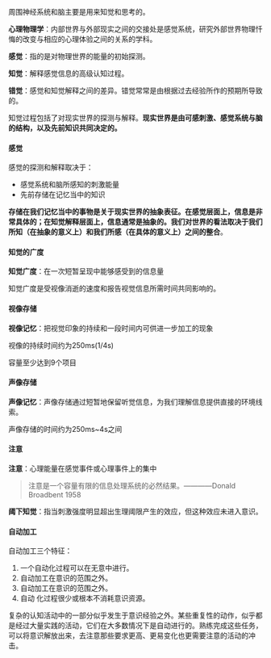 周围神经系统和脑主要是用来知觉和思考的。

**心理物理学**：内部世界与外部现实之间的交接处是感觉系统，研究外部世界物理忏悔的改变与相应的心理体验之间的关系的学科。

**感觉**：指的是对物理世界的能量的初始探测。

**知觉**：解释感觉信息的高级认知过程。

**错觉**：感觉和知觉解释之间的差异。错觉常常是由根据过去经验所作的预期所导致的。

知觉过程包括了对现实世界的探测与解释。**现实世界是由可感刺激、感觉系统与脑的结构，以及先前知识共同决定的。**

#### 感觉

感觉的探测和解释取决于：

- 感觉系统和脑所感知的刺激能量
- 先前存储在记忆当中的知识

**存储在我们记忆当中的事物是关于现实世界的抽象表征。**在感觉层面上，信息是非常具体的；在知觉解释层面上，信息通常是抽象的。我们对世界的看法取决于我们**所知（在抽象的意义上）和我们所感（在具体的意义上）之间的整合**。

#### 知觉的广度

**知觉广度**：在一次短暂呈现中能够感受到的信息量

知觉广度是受视像消逝的速度和报告视觉信息所需时间共同影响的。

#### 视像存储

**视像记忆**：把视觉印象的持续和一段时间内可供进一步加工的现象

视像的持续时间约为250ms(1/4s)

容量至少达到9个项目

#### 声像存储

**声像记忆**：声像存储通过短暂地保留听觉信息，为我们理解信息提供直接的环境线索。

声像存储的时间约为250ms~4s之间

#### 注意

**注意**：心理能量在感觉事件或心理事件上的集中

> 注意是一个容量有限的信息处理系统的必然结果。————Donald Broadbent 1958

**阈下知觉**：指当刺激强度明显超出生理阈限产生的效应，但这种效应未进入意识。

#### 自动加工

自动加工三个特征：

1. 一个自动化过程可以在无意中进行。
2. 自动加工在意识的范围之外。
3. 自动加工在意识的范围之外。
4. 自动 化过程很少或根本不消耗意识资源。

复杂的认知活动中的一部分似乎发生于意识经验之外。某些重复性的动作，似乎都是经过大量实践的活动，它们在大多数情况下是自动进行的。熟练完成这些任务，可以将意识解放出来，去注意那些要求更高、更易变化也更需要注意的活动的冲击。

